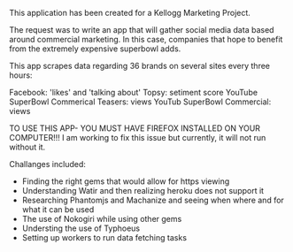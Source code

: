 This application has been created for a Kellogg Marketing Project.

The request was to write an app that will gather social media data based around
commercial marketing. In this case, companies that hope to benefit from the
extremely expensive superbowl adds.

This app scrapes data regarding 36 brands on several sites every three hours:

Facebook: 'likes' and 'talking about'
Topsy: setiment score
YouTube SuperBowl Commerical Teasers: views
YouTub SuperBowl Commercial: views

TO USE THIS APP-
  YOU MUST HAVE FIREFOX INSTALLED ON YOUR COMPUTER!!!
  I am working to fix this issue but currently, it will not run without it.

Challanges included:
 - Finding the right gems that would allow for https viewing
 - Understanding Watir and then realizing heroku does not support it
 - Researching Phantomjs and Machanize and seeing when where and for what it can be used
 - The use of Nokogiri while using other gems
 - Understing the use of Typhoeus
 - Setting up workers to run data fetching tasks


